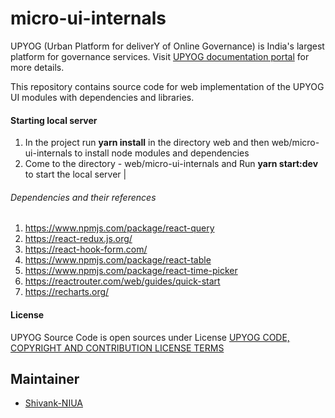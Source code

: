 # micro-ui-internals

UPYOG (Urban Platform for deliverY of Online Governance) is India's largest platform for governance services. Visit [UPYOG documentation portal](https://upyog-docs.gitbook.io/upyog-v-1.0/) for more details.

This repository contains source code for web implementation of the UPYOG UI modules with dependencies and libraries.

#### Starting local server

1. In the project run **yarn install** in the directory web and then web/micro-ui-internals to install node modules and dependencies
2. Come to the directory - web/micro-ui-internals and Run **yarn start:dev** to start the local server 
                        |

###### Dependencies and their references

1. https://www.npmjs.com/package/react-query
2. https://react-redux.js.org/
3. https://react-hook-form.com/
4. https://www.npmjs.com/package/react-table
5. https://www.npmjs.com/package/react-time-picker
6. https://reactrouter.com/web/guides/quick-start
7. https://recharts.org/

#### License

UPYOG Source Code is open sources under License [UPYOG CODE, COPYRIGHT AND CONTRIBUTION LICENSE TERMS](https://upyog.niua.org/employee/Upyog%20Code%20and%20Copyright%20License_v1.pdf)


## Maintainer

- [Shivank-NIUA](https://github.com/ShivankShuklaa)
